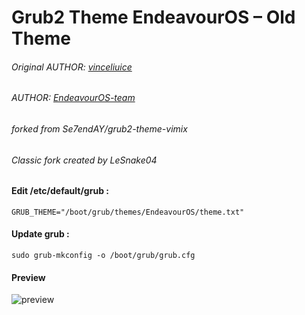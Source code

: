# Grub2 Theme EndeavourOS – Old Theme
###### Original AUTHOR: [vinceliuice](http://gnome-look.org/content/show.php/Grub-themes-vimix?content=169954)
###### AUTHOR: [EndeavourOS-team](https://github.com/endeavouros-team)
###### forked from Se7endAY/grub2-theme-vimix
###### Classic fork created by LeSnake04
#### Edit /etc/default/grub :
```shell
GRUB_THEME="/boot/grub/themes/EndeavourOS/theme.txt"
```

#### Update grub :
```shell
sudo grub-mkconfig -o /boot/grub/grub.cfg
```
#### Preview
![preview](https://raw.githubusercontent.com/lesnake04/grub2-theme-endeavouros/master/preview.png "preview")
